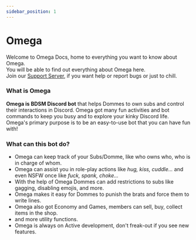 ```yaml
---
sidebar_position: 1
---
```


# Omega

Welcome to Omega Docs, home to everything you want to know about Omega.<br/>
You will be able to find out everything about Omega here. <br/>Join our [Support Server](https://discord.com/invite/5gxgwuHvAN), if you want help or report bugs or just to chill.

### What is Omega
**Omega is BDSM Discord bot** that helps Dommes to own subs and control their interactions in Discord. Omega got many fun activities and bot commands to keep you busy and to explore your kinky Discord life. Omega's primary purpose is to be an easy-to-use bot that you can have fun with!

### What can this bot do?
- Omega can keep track of your Subs/Domme, like who owns who, who is in charge of whom.
- Omega can assist you in role-play actions like *hug, kiss, cuddle...*  and even NSFW once like *fuck, spank, choke...*
- With the help of Omega Dommes can add restrictions to subs like gagging, disabling emojis, and more.
- Omega makes it easy for Dommes to punish the brats and force them to write lines.
- Omega also got Economy and Games, members can sell, buy, collect items in the shop.
- and more utility functions.
- Omega is always on Active development, don't freak-out if you see new features.

 